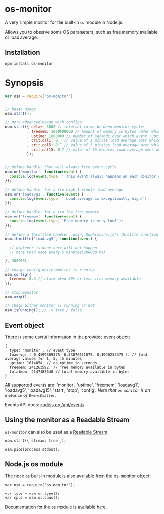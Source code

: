 # os-monitor

A very simple monitor for the built-in `os` module in Node.js.

Allows you to observe some OS parameters, such as free memory available or load average.


## Installation

    npm install os-monitor


# Synopsis

```javascript
var osm = require("os-monitor");


// basic usage
osm.start();

// more advanced usage with configs.
osm.start({ delay: 3000 // interval in ms between monitor cycles
          , freemem: 1000000000 // amount of memory in bytes under which event 'freemem' is triggered (can also be a percentage of total mem)
          , uptime: 1000000 // number of seconds over which event 'uptime' is triggered
          , critical1: 0.7 // value of 1 minute load average over which event 'loadavg1' is triggered
          , critical5: 0.7 // value of 5 minutes load average over which event 'loadavg5' is triggered
          , critical15: 0.7 // value of 15 minutes load average over which event 'loadavg15' is triggered
          });


// define handler that will always fire every cycle
osm.on('monitor', function(event) {
  console.log(event.type, ' This event always happens on each monitor cycle!');
});

// define handler for a too high 1-minute load average
osm.on('loadavg1', function(event) {
  console.log(event.type, ' Load average is exceptionally high!');
});

// define handler for a too low free memory
osm.on('freemem', function(event) {
  console.log(event.type, 'Free memory is very low!');
});

// define a throttled handler, using Underscore.js's throttle function (http://underscorejs.org/#throttle)
osm.throttle('loadavg5', function(event) {

  // whatever is done here will not happen
  // more than once every 5 minutes(300000 ms)

}, 300000);

// change config while monitor is running
osm.config({
  freemem: 0.3 // alarm when 30% or less free memory available
});

// stop monitor
osm.stop();

// check either monitor is running or not
osm.isRunning(); // -> true / false


```

## Event object

There is some useful information in the provided event object:

```
{
  type: 'monitor', // event type
  loadavg: [ 0.4599609375, 0.53076171875, 0.4990234375 ], // load average values for 1, 5, 15 minutes
  uptime: 1614056, // os uptime in seconds
  freemem: 241262592, // free memory available in bytes
  totalmem: 2147483648 // total memory available in bytes
}
```
All supported events are: 'monitor', 'uptime', 'freemem', 'loadavg1', 'loadavg5', 'loadavg15', 'start', 'stop', 'config'.
<em>Note that `os-monitor` is an instance of `EventEmitter`</em>.

Events API docs: [nodejs.org/api/events](http://nodejs.org/api/events.html "Events")


## Using the monitor as a Readable Stream

`os-monitor` can also be used as a [Readable Stream](http://nodejs.org/api/stream.html#stream_class_stream_readable "Readable Stream").

```
osm.start({ stream: true });

osm.pipe(process.stdout);
```

## Node.js os module

The node `os` built-in module is also available from the os-monitor object:

```
var osm = require('os-monitor');

var type = osm.os.type();
var cpus = osm.os.cpus();
```

Documentation for the `os` module is available [here](http://nodejs.org/api/os.html).
